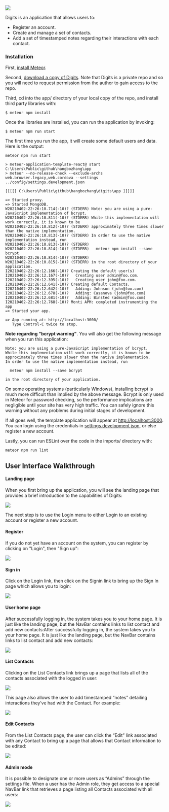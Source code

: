 
<img src="doc/landing.png">

Digits is an application that allows users to:

  * Register an account.
  * Create and manage a set of contacts.
  * Add a set of timestamped notes regarding their interactions with each contact.


### Installation

First, [install Meteor](https://www.meteor.com/install).

Second, [download a copy of Digits](https://github.com/hangbozhang/digits). Note that Digits is a private repo and so you will need to request permission from the author to gain access to the repo.

Third, cd into the app/ directory of your local copy of the repo, and install third party libraries with:

```
$ meteor npm install
```

Once the libraries are installed, you can run the application by invoking:

```
$ meteor npm run start
```

The first time you run the app, it will create some default users and data. Here is the output:

```
meteor npm run start

> meteor-application-template-react@ start C:\Users\Public\github\hangbozhang\app
> meteor --no-release-check --exclude-archs web.browser.legacy,web.cordova --settings ../config/settings.development.json

[[[[[ C:\Users\Public\github\hangbozhang\digits\app ]]]]]

=> Started proxy.
=> Started MongoDB.
W20210402-22:26:10.714(-10)? (STDERR) Note: you are using a pure-JavaScript implementation of bcrypt.
W20210402-22:26:10.811(-10)? (STDERR) While this implementation will work correctly, it is known to be
W20210402-22:26:10.812(-10)? (STDERR) approximately three times slower than the native implementation.
W20210402-22:26:10.813(-10)? (STDERR) In order to use the native implementation instead, run
W20210402-22:26:10.813(-10)? (STDERR) 
W20210402-22:26:10.814(-10)? (STDERR)   meteor npm install --save bcrypt
W20210402-22:26:10.814(-10)? (STDERR) 
W20210402-22:26:10.815(-10)? (STDERR) in the root directory of your application.
I20210402-22:26:12.166(-10)? Creating the default user(s)
I20210402-22:26:12.167(-10)?   Creating user admin@foo.com.
I20210402-22:26:12.395(-10)?   Creating user john@foo.com.
I20210402-22:26:12.641(-10)? Creating default Contacts.
I20210402-22:26:12.642(-10)?   Adding: Johnson (john@foo.com)
I20210402-22:26:12.678(-10)?   Adding: Casanova (john@foo.com)
I20210402-22:26:12.681(-10)?   Adding: Binsted (admin@foo.com)
I20210402-22:26:12.768(-10)? Monti APM: completed instrumenting the app
=> Started your app.

=> App running at: http://localhost:3000/
   Type Control-C twice to stop.
```
**Note regarding "bcrypt warning"**. You will also get the following message when you run this application:

```
Note: you are using a pure-JavaScript implementation of bcrypt.
While this implementation will work correctly, it is known to be
approximately three times slower than the native implementation.
In order to use the native implementation instead, run

  meteor npm install --save bcrypt

in the root directory of your application.
```

On some operating systems (particularly Windows), installing bcrypt is much more difficult than implied by the above message. Bcrypt is only used in Meteor for password checking, so the performance implications are negligible until your site has very high traffic. You can safely ignore this warning without any problems during initial stages of development.

If all goes well, the template application will appear at [http://localhost:3000](http://localhost:3000).  You can login using the credentials in [settings.development.json](https://github.com/hangbozhang/digits/blob/master/config/settings.development.json), or else register a new account.

Lastly, you can run ESLint over the code in the imports/ directory with:

```
meteor npm run lint
```

## User Interface Walkthrough

#### Landing page

When you first bring up the application, you will see the landing page that provides a brief introduction to the capabilities of Digits:

<img src="doc/landing.png">

The next step is to use the Login menu to either Login to an existing account or register a new account.

#### Register

If you do not yet have an account on the system, you can register by clicking on "Login", then "Sign up":

<img src="doc/register.png">

#### Sign in

Click on the Login link, then click on the Signin link to bring up the Sign In page which allows you to login:

<img src="doc/signin.png">

#### User home page

After successfully logging in, the system takes you to your home page. It is just like the landing page, but the NavBar contains links to list contact and add new contacts:After successfully logging in, the system takes you to your home page. It is just like the landing page, but the NavBar contains links to list contact and add new contacts:

<img src="doc/home.png">

#### List Contacts

Clicking on the List Contacts link brings up a page that lists all of the contacts associated with the logged in user:

<img src="doc/list-contacts.png">

This page also allows the user to add timestamped “notes” detailing interactions they’ve had with the Contact. For example:

<img src="doc/list-contacts-note.png">

#### Edit Contacts

From the List Contacts page, the user can click the “Edit” link associated with any Contact to bring up a page that allows that Contact information to be edited:

<img src="doc/edit-contact.png">

#### Admin mode

It is possible to designate one or more users as “Admins” through the settings file. When a user has the Admin role, they get access to a special NavBar link that retrieves a page listing all Contacts associated with all users:

<img src="doc/admin-page.png">
